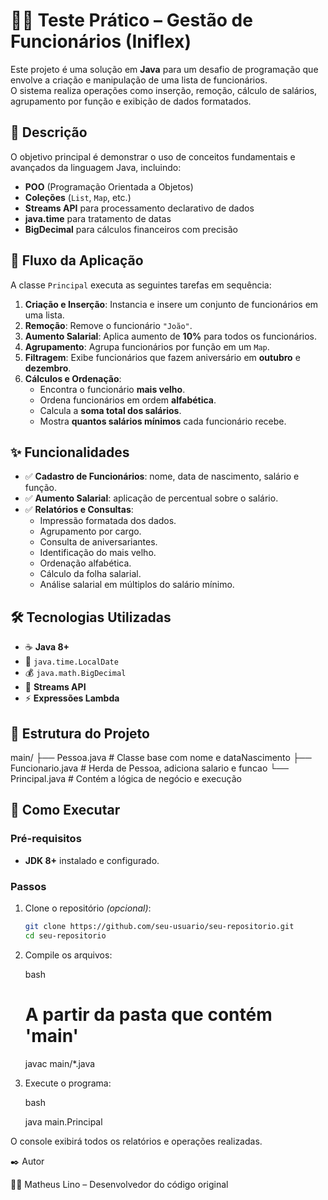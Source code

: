 # 🧑‍💼 Teste Prático – Gestão de Funcionários (Iniflex)
Este projeto é uma solução em **Java** para um desafio de programação que envolve a criação e manipulação de uma lista de funcionários.  
O sistema realiza operações como inserção, remoção, cálculo de salários, agrupamento por função e exibição de dados formatados.

## 📜 Descrição
O objetivo principal é demonstrar o uso de conceitos fundamentais e avançados da linguagem Java, incluindo:
- **POO** (Programação Orientada a Objetos)  
- **Coleções** (`List`, `Map`, etc.)  
- **Streams API** para processamento declarativo de dados  
- **java.time** para tratamento de datas  
- **BigDecimal** para cálculos financeiros com precisão  

## 🔄 Fluxo da Aplicação
A classe `Principal` executa as seguintes tarefas em sequência:
1. **Criação e Inserção**: Instancia e insere um conjunto de funcionários em uma lista.  
2. **Remoção**: Remove o funcionário `"João"`.  
3. **Aumento Salarial**: Aplica aumento de **10%** para todos os funcionários.  
4. **Agrupamento**: Agrupa funcionários por função em um `Map`.  
5. **Filtragem**: Exibe funcionários que fazem aniversário em **outubro** e **dezembro**.  
6. **Cálculos e Ordenação**:  
   - Encontra o funcionário **mais velho**.  
   - Ordena funcionários em ordem **alfabética**.  
   - Calcula a **soma total dos salários**.  
   - Mostra **quantos salários mínimos** cada funcionário recebe.  

## ✨ Funcionalidades
- ✅ **Cadastro de Funcionários**: nome, data de nascimento, salário e função.  
- ✅ **Aumento Salarial**: aplicação de percentual sobre o salário.  
- ✅ **Relatórios e Consultas**:  
  - Impressão formatada dos dados.  
  - Agrupamento por cargo.  
  - Consulta de aniversariantes.  
  - Identificação do mais velho.  
  - Ordenação alfabética.  
  - Cálculo da folha salarial.  
  - Análise salarial em múltiplos do salário mínimo.  

## 🛠️ Tecnologias Utilizadas
- ☕ **Java 8+**  
- 📅 `java.time.LocalDate`  
- 💰 `java.math.BigDecimal`  
- 🔗 **Streams API**  
- ⚡ **Expressões Lambda**  

## 📂 Estrutura do Projeto
main/
├── Pessoa.java # Classe base com nome e dataNascimento
├── Funcionario.java # Herda de Pessoa, adiciona salario e funcao
└── Principal.java # Contém a lógica de negócio e execução


## 🚀 Como Executar
### Pré-requisitos
- **JDK 8+** instalado e configurado.  

### Passos
1. Clone o repositório *(opcional)*:
   ```bash
   git clone https://github.com/seu-usuario/seu-repositorio.git
   cd seu-repositorio

2. Compile os arquivos:
   
   bash
   
   # A partir da pasta que contém 'main'
   javac main/*.java

4. Execute o programa:

   bash
   
   java main.Principal

O console exibirá todos os relatórios e operações realizadas.

✒️ Autor

👨‍💻 Matheus Lino – Desenvolvedor do código original
